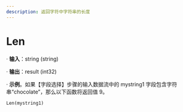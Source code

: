 ```yaml
---
description: 返回字符中字符串的长度
---
```


# Len

· **输入**：string (string)

· **输出**：result (int32)

· **示例**。如果【字段选择】步骤的输入数据流中的 mystring1 字段包含字符串“chocolate”，那么以下函数将返回值 9。

`Len(mystring1)`
